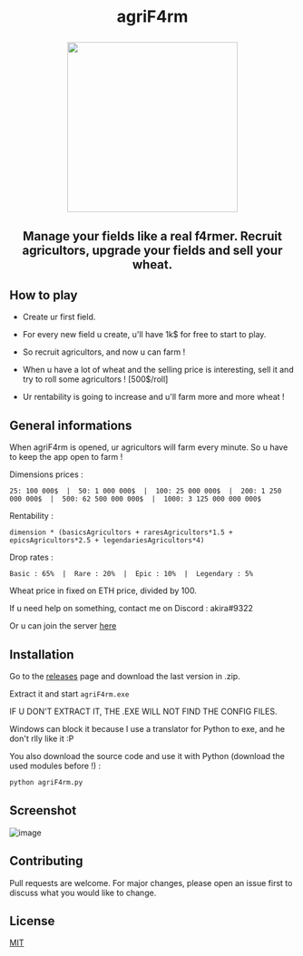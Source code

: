 # <p align="center"> agriF4rm </p>
<p align="center"><img src="https://user-images.githubusercontent.com/62818208/227063344-fc7bfca5-d550-4e6d-af88-4e6b9e39e971.png" width=300></p>

## <p align="center"> Manage your fields like a real f4rmer. Recruit agricultors, upgrade your fields and sell your wheat.</p>

## How to play

- Create ur first field.

- For every new field u create, u'll have 1k$ for free to start to play.

- So recruit agricultors, and now u can farm !

- When u have a lot of wheat and the selling price is interesting, sell it and try to roll some agricultors ! [500$/roll]

- Ur rentability is going to increase and u'll farm more and more wheat !

## General informations 

When agriF4rm is opened, ur agricultors will farm every minute. So u have to keep the app open to farm !

Dimensions prices :

```
25: 100 000$  |  50: 1 000 000$  |  100: 25 000 000$  |  200: 1 250 000 000$  |  500: 62 500 000 000$  |  1000: 3 125 000 000 000$
```

Rentability :
```
dimension * (basicsAgricultors + raresAgricultors*1.5 + epicsAgricultors*2.5 + legendariesAgricultors*4)
```

Drop rates :
```
Basic : 65%  |  Rare : 20%  |  Epic : 10%  |  Legendary : 5%
```

Wheat price in fixed on ETH price, divided by 100.

If u need help on something, contact me on Discord : akira#9322

Or u can join the server <a href="https://discord.gg/dHUHJD6aub">here</a>

## Installation

Go to the <a href="https://github.com/akira-trinity/agriF4rm/releases">releases</a> page and download the last version in .zip.

Extract it and start ```agriF4rm.exe```

IF U DON'T EXTRACT IT, THE .EXE WILL NOT FIND THE CONFIG FILES.

Windows can block it because I use a translator for Python to exe, and he don't rlly like it :P

You also download the source code and use it with Python (download the used modules before !) :
```bash
python agriF4rm.py
```


## Screenshot

![image](https://user-images.githubusercontent.com/62818208/227748703-933d3daf-b17e-437d-8d42-b4096c12e155.png)


## Contributing
Pull requests are welcome. For major changes, please open an issue first to discuss what you would like to change.


## License
[MIT](https://choosealicense.com/licenses/mit/)
